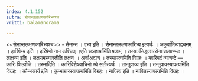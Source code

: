 ```yaml
---
index: 4.1.152
sutra: सेनान्तलक्षणकारिभ्यश्च
vritti: balamanorama

---
```

<<सेनान्तलक्षणकारिभ्यश्च>> - सेनान्त । एभ्य इति । सेनान्तलक्षणकारिभ्य इत्यर्थः । अकुर्वादित्वाद्वचनम् । हारिषेण्य इति । हरिषेणो नाम कश्चित् ।एति सञ्ज्ञायां॑मिति षत्वम् । तस्याऽसिद्धत्वात्सेनान्तत्वाण्ण्यः । लाक्षण्य इति । लक्षणमस्यास्तीति लक्षणः । अर्शाअद्यच् । तस्यापत्यमिति विग्रहः । कारिपदं व्याचष्टे — कारिः शिल्पीति । तस्मादिति । कारिविशेषवाचिनो ण्ये सतीत्यर्थः । तान्तुवाय्य इति । तन्तुवायस्यापत्यमिति विग्रहः । कौम्भकार्य इति । कुम्भकारस्यापत्यमिति विग्रहः । नापित्य इति । नापितस्यापत्यमिति विग्रहः ।